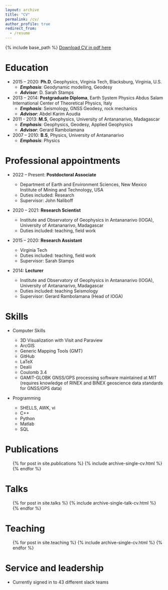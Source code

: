 ```yaml
---
layout: archive
title: "CV"
permalink: /cv/
author_profile: true
redirect_from:
  - /resume
---
```


{% include base_path %}
[Download CV in pdf here](http://academicpages.github.io/files/Rajaonarison_Tahiry_CV_2023.pdf)

Education
======
* 2015 – 2020: **Ph.D**, Geophysics, Virginia Tech, Blacksburg, Virginia, U.S.
  * ***Emphasis***: Geodynamic modelling, Geodesy
  * ***Advisor***: D. Sarah Stamps 
* 2013 – 2014: **Postgraduate Diploma**, Earth System Physics Abdus Salam International Center of Theoretical Physics, Italy                 
  * ***Emphasis***: Seismology, GNSS Geodesy, rock mechanics
  * ***Advisor***: Abdel Karim Aoudia
* 2011 - 2013: **M.S**, Geophysics, University of Antananarivo, Madagascar
  * ***Emphasis***: Geophysics, Geodesy, Applied Geophysics
  * ***Advisor***: Gerard Rambolamana
* 2007 – 2010: **B.S**, Physics, University of Antananarivo
  * ***Emphasis***: Physics

Professional appointments
======
* 2022 – Present: **Postdoctoral Associate** 
  * Department of Earth and Environment Sciences, New Mexico Institute of Mining and Technology, USA               
  * Duties included: Research 
  * Supervisor: John Naliboff

* 2020 – 2021: **Research Scientist**
  * Institute and Observatory of Geophysics in Antananarivo (IOGA), University of Antananarivo, Madagascar
  * Duties included: teaching, field work

* 2015 – 2020: **Research Assistant**
  * Virginia Tech
  * Duties included: teaching, field work
  * Supervisor: Sarah Stamps

* 2014: **Lecturer** 
  * Institute and Observatory of Geophysics in Antananarivo (IOGA), University of Antananarivo, Madagascar
  * Duties included: teaching Seismology
  * Supervisor: Gerard Rambolamana (Head of IOGA)

Skills
======
* Computer Skills
  * 3D Visualization with Visit and Paraview
  * ArcGIS
  * Generic Mapping Tools (GMT)
  * GitHub 
  * LaTeX
  * Dealii
  * Coulomb 3.4   
  * GAMIT-GLOBK GNSS/GPS processing software maintained at MIT (requires knowledge of RINEX and BINEX geoscience data standards for GNSS/GPS data)
  
* Programming
  * SHELLS, AWK, vi	
  * C++
  * Python
  * Matlab
  * SQL

Publications
======
  <ul>{% for post in site.publications %}
    {% include archive-single-cv.html %}
  {% endfor %}</ul>
  
Talks
======
  <ul>{% for post in site.talks %}
    {% include archive-single-talk-cv.html %}
  {% endfor %}</ul>
  
Teaching
======
  <ul>{% for post in site.teaching %}
    {% include archive-single-cv.html %}
  {% endfor %}</ul>
  
Service and leadership
======
* Currently signed in to 43 different slack teams
